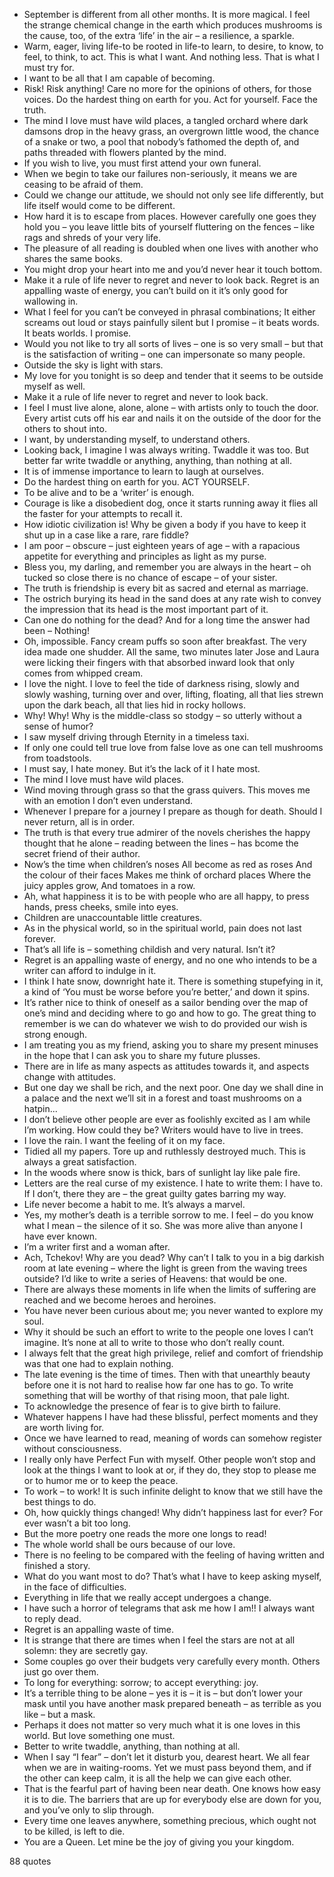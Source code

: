  - September is different from all other months. It is more magical. I feel the strange chemical change in the earth which produces mushrooms is the cause, too, of the extra ‘life’ in the air – a resilience, a sparkle.
 - Warm, eager, living life-to be rooted in life-to learn, to desire, to know, to feel, to think, to act. This is what I want. And nothing less. That is what I must try for.
 - I want to be all that I am capable of becoming.
 - Risk! Risk anything! Care no more for the opinions of others, for those voices. Do the hardest thing on earth for you. Act for yourself. Face the truth.
 - The mind I love must have wild places, a tangled orchard where dark damsons drop in the heavy grass, an overgrown little wood, the chance of a snake or two, a pool that nobody’s fathomed the depth of, and paths threaded with flowers planted by the mind.
 - If you wish to live, you must first attend your own funeral.
 - When we begin to take our failures non-seriously, it means we are ceasing to be afraid of them.
 - Could we change our attitude, we should not only see life differently, but life itself would come to be different.
 - How hard it is to escape from places. However carefully one goes they hold you – you leave little bits of yourself fluttering on the fences – like rags and shreds of your very life.
 - The pleasure of all reading is doubled when one lives with another who shares the same books.
 - You might drop your heart into me and you’d never hear it touch bottom.
 - Make it a rule of life never to regret and never to look back. Regret is an appalling waste of energy, you can’t build on it it’s only good for wallowing in.
 - What I feel for you can’t be conveyed in phrasal combinations; It either screams out loud or stays painfully silent but I promise – it beats words. It beats worlds. I promise.
 - Would you not like to try all sorts of lives – one is so very small – but that is the satisfaction of writing – one can impersonate so many people.
 - Outside the sky is light with stars.
 - My love for you tonight is so deep and tender that it seems to be outside myself as well.
 - Make it a rule of life never to regret and never to look back.
 - I feel I must live alone, alone, alone – with artists only to touch the door. Every artist cuts off his ear and nails it on the outside of the door for the others to shout into.
 - I want, by understanding myself, to understand others.
 - Looking back, I imagine I was always writing. Twaddle it was too. But better far write twaddle or anything, anything, than nothing at all.
 - It is of immense importance to learn to laugh at ourselves.
 - Do the hardest thing on earth for you. ACT YOURSELF.
 - To be alive and to be a ‘writer’ is enough.
 - Courage is like a disobedient dog, once it starts running away it flies all the faster for your attempts to recall it.
 - How idiotic civilization is! Why be given a body if you have to keep it shut up in a case like a rare, rare fiddle?
 - I am poor – obscure – just eighteen years of age – with a rapacious appetite for everything and principles as light as my purse.
 - Bless you, my darling, and remember you are always in the heart – oh tucked so close there is no chance of escape – of your sister.
 - The truth is friendship is every bit as sacred and eternal as marriage.
 - The ostrich burying its head in the sand does at any rate wish to convey the impression that its head is the most important part of it.
 - Can one do nothing for the dead? And for a long time the answer had been – Nothing!
 - Oh, impossible. Fancy cream puffs so soon after breakfast. The very idea made one shudder. All the same, two minutes later Jose and Laura were licking their fingers with that absorbed inward look that only comes from whipped cream.
 - I love the night. I love to feel the tide of darkness rising, slowly and slowly washing, turning over and over, lifting, floating, all that lies strewn upon the dark beach, all that lies hid in rocky hollows.
 - Why! Why! Why is the middle-class so stodgy – so utterly without a sense of humor?
 - I saw myself driving through Eternity in a timeless taxi.
 - If only one could tell true love from false love as one can tell mushrooms from toadstools.
 - I must say, I hate money. But it’s the lack of it I hate most.
 - The mind I love must have wild places.
 - Wind moving through grass so that the grass quivers. This moves me with an emotion I don’t even understand.
 - Whenever I prepare for a journey I prepare as though for death. Should I never return, all is in order.
 - The truth is that every true admirer of the novels cherishes the happy thought that he alone – reading between the lines – has bcome the secret friend of their author.
 - Now’s the time when children’s noses All become as red as roses And the colour of their faces Makes me think of orchard places Where the juicy apples grow, And tomatoes in a row.
 - Ah, what happiness it is to be with people who are all happy, to press hands, press cheeks, smile into eyes.
 - Children are unaccountable little creatures.
 - As in the physical world, so in the spiritual world, pain does not last forever.
 - That’s all life is – something childish and very natural. Isn’t it?
 - Regret is an appalling waste of energy, and no one who intends to be a writer can afford to indulge in it.
 - I think I hate snow, downright hate it. There is something stupefying in it, a kind of ‘You must be worse before you’re better,’ and down it spins.
 - It’s rather nice to think of oneself as a sailor bending over the map of one’s mind and deciding where to go and how to go. The great thing to remember is we can do whatever we wish to do provided our wish is strong enough.
 - I am treating you as my friend, asking you to share my present minuses in the hope that I can ask you to share my future plusses.
 - There are in life as many aspects as attitudes towards it, and aspects change with attitudes.
 - But one day we shall be rich, and the next poor. One day we shall dine in a palace and the next we’ll sit in a forest and toast mushrooms on a hatpin...
 - I don’t believe other people are ever as foolishly excited as I am while I’m working. How could they be? Writers would have to live in trees.
 - I love the rain. I want the feeling of it on my face.
 - Tidied all my papers. Tore up and ruthlessly destroyed much. This is always a great satisfaction.
 - In the woods where snow is thick, bars of sunlight lay like pale fire.
 - Letters are the real curse of my existence. I hate to write them: I have to. If I don’t, there they are – the great guilty gates barring my way.
 - Life never become a habit to me. It’s always a marvel.
 - Yes, my mother’s death is a terrible sorrow to me. I feel – do you know what I mean – the silence of it so. She was more alive than anyone I have ever known.
 - I’m a writer first and a woman after.
 - Ach, Tchekov! Why are you dead? Why can’t I talk to you in a big darkish room at late evening – where the light is green from the waving trees outside? I’d like to write a series of Heavens: that would be one.
 - There are always these moments in life when the limits of suffering are reached and we become heroes and heroines.
 - You have never been curious about me; you never wanted to explore my soul.
 - Why it should be such an effort to write to the people one loves I can’t imagine. It’s none at all to write to those who don’t really count.
 - I always felt that the great high privilege, relief and comfort of friendship was that one had to explain nothing.
 - The late evening is the time of times. Then with that unearthly beauty before one it is not hard to realise how far one has to go. To write something that will be worthy of that rising moon, that pale light.
 - To acknowledge the presence of fear is to give birth to failure.
 - Whatever happens I have had these blissful, perfect moments and they are worth living for.
 - Once we have learned to read, meaning of words can somehow register without consciousness.
 - I really only have Perfect Fun with myself. Other people won’t stop and look at the things I want to look at or, if they do, they stop to please me or to humor me or to keep the peace.
 - To work – to work! It is such infinite delight to know that we still have the best things to do.
 - Oh, how quickly things changed! Why didn’t happiness last for ever? For ever wasn’t a bit too long.
 - But the more poetry one reads the more one longs to read!
 - The whole world shall be ours because of our love.
 - There is no feeling to be compared with the feeling of having written and finished a story.
 - What do you want most to do? That’s what I have to keep asking myself, in the face of difficulties.
 - Everything in life that we really accept undergoes a change.
 - I have such a horror of telegrams that ask me how I am!! I always want to reply dead.
 - Regret is an appalling waste of time.
 - It is strange that there are times when I feel the stars are not at all solemn: they are secretly gay.
 - Some couples go over their budgets very carefully every month. Others just go over them.
 - To long for everything: sorrow; to accept everything: joy.
 - It’s a terrible thing to be alone – yes it is – it is – but don’t lower your mask until you have another mask prepared beneath – as terrible as you like – but a mask.
 - Perhaps it does not matter so very much what it is one loves in this world. But love something one must.
 - Better to write twaddle, anything, than nothing at all.
 - When I say “I fear” – don’t let it disturb you, dearest heart. We all fear when we are in waiting-rooms. Yet we must pass beyond them, and if the other can keep calm, it is all the help we can give each other.
 - That is the fearful part of having been near death. One knows how easy it is to die. The barriers that are up for everybody else are down for you, and you’ve only to slip through.
 - Every time one leaves anywhere, something precious, which ought not to be killed, is left to die.
 - You are a Queen. Let mine be the joy of giving you your kingdom.

88 quotes